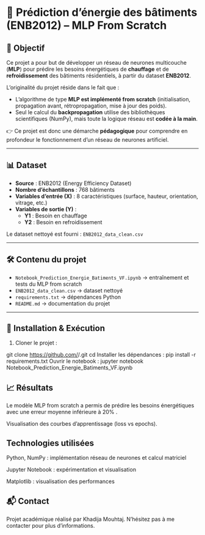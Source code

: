 # 🏢 Prédiction d’énergie des bâtiments (ENB2012) – MLP From Scratch

## 🎯 Objectif
Ce projet a pour but de développer un réseau de neurones multicouche (**MLP**) pour prédire les besoins énergétiques de **chauffage** et de **refroidissement** des bâtiments résidentiels, à partir du dataset **ENB2012**.

L’originalité du projet réside dans le fait que :
- L’algorithme de type **MLP est implémenté from scratch** (initialisation, propagation avant, rétropropagation, mise à jour des poids).  
- Seul le calcul du **backpropagation** utilise des bibliothèques scientifiques (NumPy), mais toute la logique réseau est **codée à la main**.  

👉 Ce projet est donc une démarche **pédagogique** pour comprendre en profondeur le fonctionnement d’un réseau de neurones artificiel.

---

## 📊 Dataset
- **Source** : ENB2012 (Energy Efficiency Dataset)  
- **Nombre d’échantillons** : 768 bâtiments  
- **Variables d’entrée (X)** : 8 caractéristiques (surface, hauteur, orientation, vitrage, etc.)  
- **Variables de sortie (Y)** :  
  - **Y1** : Besoin en chauffage  
  - **Y2** : Besoin en refroidissement  

Le dataset nettoyé est fourni : `ENB2012_data_clean.csv`

---

## 🛠️ Contenu du projet
- `Notebook_Prediction_Energie_Batiments_VF.ipynb` → entraînement et tests du MLP from scratch  
- `ENB2012_data_clean.csv` → dataset nettoyé  
- `requirements.txt` → dépendances Python  
- `README.md` → documentation du projet  

---

## 🚀 Installation & Exécution
1. Cloner le projet :

git clone https://github.com/<ton-user>/<ton-repo>.git
cd <ton-repo>
Installer les dépendances :
pip install -r requirements.txt
Ouvrir le notebook :
jupyter notebook Notebook_Prediction_Energie_Batiments_VF.ipynb

## 📈 Résultats
Le modèle MLP from scratch a permis de prédire les besoins énergétiques avec une erreur moyenne inférieure à 20% .

Visualisation des courbes d’apprentissage (loss vs epochs).

## Technologies utilisées
Python, NumPy : implémentation réseau de neurones et calcul matriciel

Jupyter Notebook : expérimentation et visualisation

Matplotlib : visualisation des performances

## 📬 Contact
Projet académique réalisé par Khadija Mouhtaj.
N’hésitez pas à me contacter pour plus d’informations.


